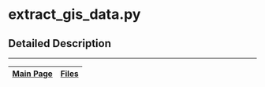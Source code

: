 # extract\_gis\_data.py #



## Detailed Description ##




---
| [Main Page](ambhas.md) | [Files](ambhas_files.md) |
|:-----------------------|:-------------------------|